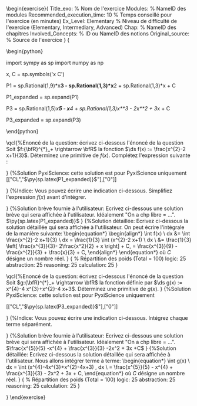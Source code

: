 \begin{exercise}{
Title_exo: % Nom de l'exercice
Modules: % NameID des modules
Recommended_execution_time: 10 % Temps conseillé pour l'exercice (en minutes)
Ex_Level: Elementary % Niveau de difficulté de l'exercice (Elementary, Intermediary, Advanced)
Chap: % NameID des chapitres
Involved_Concepts: % ID ou NameID des notions
Original_source: % Source de l'exercice
}
{

\begin{python}

import sympy as sp
import numpy as np


x, C = sp.symbols('x C')



P1 = sp.Rational(1,9)*x**3 - sp.Rational(1,3)*x**2 + sp.Rational(1,3)*x + C

P1_expanded = sp.expand(P1)


P3 = sp.Rational(1,5)*x**5 - x**4 + sp.Rational(1,3)*x**3 - 2*x**2 + 3*x + C

P3_expanded = sp.expand(P3)




\end{python}

\qcl{%Enoncé de la question: écrivez ci-dessous l'énoncé de la question
Soit $f:{\bfR}^{*}_+ \rightarrow \bfR$ la fonction $\ds f(x) := \frac{x^{2}-2 x+1}{3}$. Déterminez une primitive de $f(x)$. Complétez l'expression suivante :

}
{%Solution PyxiScience: cette solution est pour PyxiScience uniquement
[["CL","$\py{sp.latex(P1_expanded)}$"],["0"]]

}
{%Indice: Vous pouvez écrire une indication ci-dessous.
Simplifiez l'expression $f(x)$ avant d'intégrer.

}
{%Solution brève fournie à l'utilisateur: Ecrivez ci-dessous une solution brève qui sera affichée à l'utilisateur. Idéalement "On a chp libre = ...".  
$\py{sp.latex(P1_expanded)}$
}
{%Solution détaillée: Ecrivez ci-dessous la solution détaillée qui sera affichée à l'utilisateur.
On peut écrire l'intégrale de la manière suivante:
\begin{equation*}
\begin{align*}
\int f(x) \ dx 
&= \int  \frac{x^{2}-2 x+1}{3} \ dx 
= \frac{1}{3} \int (x^{2}-2 x+1) \ dx \\
&= \frac{1}{3} \left[ \frac{x^{3}}{3}- 2\frac{x^2}{2} + x \right] + C,
= \frac{x^{3}}{9} - \frac{x^{2}}{3} + \frac{x}{3} + C,
\end{align*}
\end{equation*}
où $C$ désigne un nombre réel.
}
{
% Répartition des poids (Total = 100)
logic: 25
abstraction: 25
reasoning: 25
calculation: 25
}




\qcl{%Enoncé de la question: écrivez ci-dessous l'énoncé de la question
Soit $g:{\bfR}^{*}_+ \rightarrow \bfR$ la fonction définie par $\ds g(x) := x^{4}-4 x^{3}+x^{2}-4 x+3$. Déterminez une primitive de $g(x)$.
}
{%Solution PyxiScience: cette solution est pour PyxiScience uniquement

[["CL","$\py{sp.latex(P3_expanded)}$"],["0"]]

}
{%Indice: Vous pouvez écrire une indication ci-dessous.
Intégrez chaque terme séparément.

}
{%Solution brève fournie à l'utilisateur: Ecrivez ci-dessous une solution brève qui sera affichée à l'utilisateur. Idéalement "On a chp libre = ...".  
$\frac{x^{5}}{5} -x^{4} + \frac{x^{3}}{3} -2x^2 + 3x +C$
}
{%Solution détaillée: Ecrivez ci-dessous la solution détaillée qui sera affichée à l'utilisateur.
Nous allons intégrer terme à terme:
\begin{equation*}
\int g(x) \ dx 
= \int (x^{4}-4x^{3}+x^{2}-4x+3) \, dx \\
= \frac{x^{5}}{5} - x^{4} + \frac{x^{3}}{3} - 2x^2 + 3x + C,
\end{equation*}
où $C$ désigne un nombre réel.
}
{
% Répartition des poids (Total = 100)
logic: 25
abstraction: 25
reasoning: 25
calculation: 25
}







}
\end{exercise}
